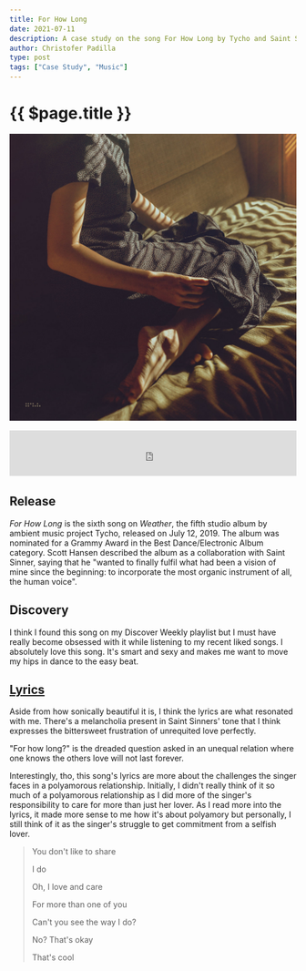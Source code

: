 ```yaml
---
title: For How Long
date: 2021-07-11
description: A case study on the song For How Long by Tycho and Saint Sinner.
author: Christofer Padilla
type: post
tags: ["Case Study", "Music"]
---
```


# {{ $page.title }}

![Weather by Tycho](/images/weatherbytycho.jpg)

<iframe src="https://open.spotify.com/embed/track/7fFP1CZiHjbxyoDqmVTQBi?theme=0" width="100%" height="80" frameBorder="0" allowtransparency="true" allow="encrypted-media"></iframe>

## Release

_For How Long_ is the sixth song on _Weather_, the fifth studio album by ambient music project Tycho, released on July 12, 2019. The album was nominated for a Grammy Award in the Best Dance/Electronic Album category. Scott Hansen described the album as a collaboration with Saint Sinner, saying that he "wanted to finally fulfil what had been a vision of mine since the beginning: to incorporate the most organic instrument of all, the human voice".

## Discovery

I think I found this song on my Discover Weekly playlist but I must have really become obsessed with it while listening to my recent liked songs. I absolutely love this song. It's smart and sexy and makes me want to move my hips in dance to the easy beat.

## [Lyrics](https://genius.com/Tycho-for-how-long-lyrics)

Aside from how sonically beautiful it is, I think the lyrics are what resonated with me. There's a melancholia present in Saint Sinners' tone that I think expresses the bittersweet frustration of unrequited love perfectly.

"For how long?" is the dreaded question asked in an unequal relation where one knows the others love will not last forever.

Interestingly, tho, this song's lyrics are more about the challenges the singer faces in a polyamorous relationship. Initially, I didn't really think of it so much of a polyamorous relationship as I did more of the singer's responsibility to care for more than just her lover. As I read more into the lyrics, it made more sense to me how it's about polyamory but personally, I still think of it as the singer's struggle to get commitment from a selfish lover.

> You don't like to share
>
> I do
>
> Oh, I love and care
>
> For more than one of you
>
> Can't you see the way I do?
>
> No? That's okay
>
> That's cool

<TagLinks />

<Comments />
